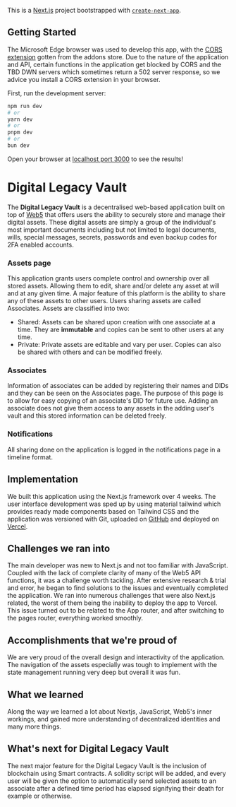 This is a [Next.js](https://nextjs.org/) project bootstrapped with [`create-next-app`](https://github.com/vercel/next.js/tree/canary/packages/create-next-app).

## Getting Started
The Microsoft Edge browser was used to develop this app, with the [CORS extension](https://microsoftedge.microsoft.com/addons/detail/bhjepjpgngghppolkjdhckmnfphffdag) gotten from the addons store.
Due to the nature of the application and API, certain functions in the application get blocked by CORS and the TBD DWN servers which sometimes return a 502 server response, so we advice you install a CORS extension in your browser.

First, run the development server:

```bash
npm run dev
# or
yarn dev
# or
pnpm dev
# or
bun dev
```
Open your browser at [localhost port 3000](http://localhost:3000) to see the results!

# Digital Legacy Vault
The **Digital Legacy Vault** is a decentralised web-based application built on top of [Web5](https://developer.tbd.website/docs/web5/) that offers users the ability to securely store and manage their digital assets. These digital assets are simply a group of the individual's most important documents including but not limited to legal documents, wills, special messages, secrets, passwords and even backup codes for 2FA enabled accounts.

### Assets page
This application grants users complete control and ownership over all stored assets. Allowing them to edit, share and/or delete any asset at will and at any given time.
A major feature of this platform is the ability to share any of these assets to other users. Users sharing assets are called Associates. Assets are classified into two:
- Shared: Assets can be shared upon creation with one associate at a time. They are **immutable** and copies can be sent to other users at any time.
- Private: Private assets are editable and vary per user. Copies can also be shared with others and can be modified freely.

### Associates
Information of associates can be added by registering their names and DIDs and they can be seen on the Associates page. The purpose of this page is to allow for easy copying of an associate's DID for future use. Adding an associate does not give them access to any assets in the adding user's vault and this stored information can be deleted freely.

### Notifications
All sharing done on the application is logged in the notifications page in a timeline format.

## Implementation
We built this application using the Next.js framework over 4 weeks. 
The user interface development was sped up by using material tailwind which provides ready made components based on Tailwind CSS and the application was versioned with Git, uploaded on [GitHub](https://github.com) and deployed on [Vercel](https://vercel.com).

## Challenges we ran into
The main developer was new to Next.js and not too familiar with JavaScript. Coupled with the lack of complete clarity of many of the Web5 API functions, it was a challenge worth tackling. After extensive research & trial and error, he began to find solutions to the issues and eventually completed the application.
We ran into numerous challenges that were also Next.js related, the worst of them being the inability to deploy the app to Vercel. This issue turned out to be related to the App router, and after switching to the pages router, everything worked smoothly.

## Accomplishments that we're proud of
We are very proud of the overall design and interactivity of the application. The navigation of the assets especially was tough to implement with the state management running very deep but overall it was fun.

## What we learned
Along the way we learned a lot about Nextjs, JavaScript, Web5's inner workings, and gained more understanding of decentralized identities and many more things.

## What's next for Digital Legacy Vault
The next major feature for the Digital Legacy Vault is the inclusion of blockchain using Smart contracts. A solidity script will be added, and every user will be given the option to automatically send selected assets to an associate after a defined time period has elapsed signifying their death for example or otherwise.

